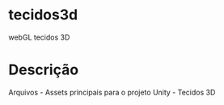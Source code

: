 # tecidos3d
webGL tecidos 3D

# Descrição
Arquivos - Assets principais para o projeto Unity - Tecidos 3D

